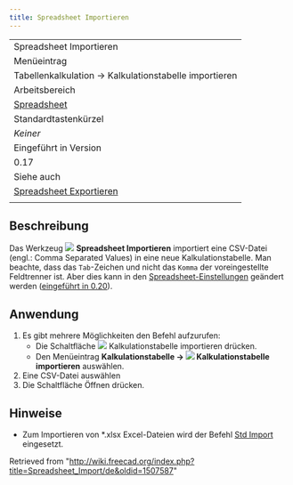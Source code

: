 ```yaml
---
title: Spreadsheet Importieren
---
```


|                                                                           |
| ------------------------------------------------------------------------- |
| Spreadsheet Importieren                                                   |
| Menüeintrag                                                               |
| Tabellenkalkulation → Kalkulationstabelle importieren                     |
| Arbeitsbereich                                                            |
| [Spreadsheet](/Spreadsheet_Workbench/de "Spreadsheet Workbench/de")       |
| Standardtastenkürzel                                                      |
| _Keiner_                                                                  |
| Eingeführt in Version                                                     |
| 0.17                                                                      |
| Siehe auch                                                                |
| [Spreadsheet Exportieren](/Spreadsheet_Export/de "Spreadsheet Export/de") |
|                                                                           |

## Beschreibung

Das Werkzeug ![](/images/Spreadsheet_Import.svg) **Spreadsheet Importieren** importiert eine CSV-Datei (engl.: Comma Separated Values) in eine neue Kalkulationstabelle. Man beachte, dass das `Tab`-Zeichen und nicht das `Komma` der voreingestellte Feldtrenner ist. Aber dies kann in den [Spreadsheet-Einstellungen](/Spreadsheet_Preferences/de "Spreadsheet Preferences/de") geändert werden ([eingeführt in 0.20](/Release_notes_0.20/de "Release notes 0.20/de")).

## Anwendung

1. Es gibt mehrere Möglichkeiten den Befehl aufzurufen:
   - Die Schaltfläche ![](/images/Spreadsheet_Import.svg) Kalkulationstabelle importieren drücken.
   - Den Menüeintrag **Kalkulationstabelle → ![](/images/Spreadsheet_Import.svg) Kalkulationstabelle importieren** auswählen.
2. Eine CSV-Datei auswählen
3. Die Schaltfläche Öffnen drücken.

## Hinweise

- Zum Importieren von \*.xlsx Excel-Dateien wird der Befehl [Std Import](/Std_Import/de "Std Import/de") eingesetzt.

Retrieved from "<http://wiki.freecad.org/index.php?title=Spreadsheet_Import/de&oldid=1507587>"
